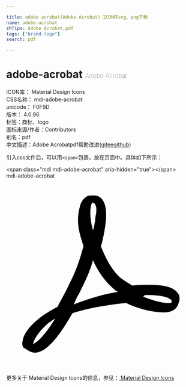 ```yaml
---

title: adobe acrobat(Adob​​e Acrobat) ICON转svg、png下载
name: adobe-acrobat
zhTips: Adob​​e Acrobat,pdf
tags: ["brand-logo"]
search: pdf

---
```


# adobe-acrobat  <small style="font-size: 60%;font-weight: 100">Adob​​e Acrobat</small>


<div class="detail-page">
<p>
<span>
ICON库：
<span class="badge-secondary badge">Material Design Icons</span> 
</span>
<br/>
<span>
CSS名称：
<span class="badge-secondary badge">mdi-adobe-acrobat</span> 
</span>
<br/>
<span>
unicode：
<span class="badge-secondary badge">F0F9D</span> 
<copy-btn content='F0F9D' btn-title=""></copy-btn>
<copy-btn :content='String.fromCodePoint(parseInt("F0F9D", 16))' btn-title="复制U"></copy-btn>
</span>
<br/>
<span>
版本：
<span class="badge-secondary badge">4.0.96</span> 
</span><br/><span>标签：<span class="badge-light badge"><router-link to="/tags/brand-logo.html">商标、logo</router-link></span></span>
<br/>
<span>图标来源/作者：<span class="badge-light badge">Contributors</span></span> 
<br/>
<span>别名：<span class="badge-light badge">pdf</span></span><br/><span class="zh-detail">中文描述：<span class="badge-primary badge">Adob​​e Acrobat</span><span class="badge-primary badge">pdf</span><span class="help-link"><span>帮助改进</span>(<a href="https://gitee.com/liuwave/icon-helper/edit/master/json/material/adobe-acrobat.json" target="_blank" rel="noopener noreferrer">gitee</a><a href="https://github.com/liuwave/icon-helper/edit/master/json/material/adobe-acrobat.json" target="_blank" rel="noopener noreferrer">github</a></span>)</span><br/>
</p>
</div>
<div class="alert alert-dark">
  <i class="mdi mdi-adobe-acrobat mdi-48px"></i>
  <i class="mdi mdi-adobe-acrobat mdi-36px"></i>
  <i class="mdi mdi-adobe-acrobat mdi-24px"></i>
  <i class="mdi mdi-adobe-acrobat mdi-18px"></i>
</div>
<div>
  <p>引入css文件后，可以用<code>&lt;span&gt;</code>包裹，放在页面中。具体如下所示：    
  </p>
  <div class="alert alert-primary" style="font-size: 14px">
    &lt;span class="mdi mdi-adobe-acrobat" aria-hidden="true"&gt;&lt;/span&gt;
    <copy-btn content='<span class="mdi mdi-adobe-acrobat" aria-hidden="true"></span>'></copy-btn>
  </div>
  <div class="alert alert-secondary">
    <i class="mdi mdi-adobe-acrobat"
    style="font-size: 24px"
    aria-hidden="true"></i> mdi-adobe-acrobat
    <copy-btn content="mdi-adobe-acrobat" btn-title="复制图标名称"></copy-btn>
  </div>
</div>
<div id="svg" class="svg-wrap">
<svg xmlns="http://www.w3.org/2000/svg" viewBox="0 0 24 24"><path d="M21.8 14.5C21.3 13.7 20.1 13.4 18.1 13.4C17.4 13.4 16.7 13.4 16 13.5C15.5 13.2 15 12.9 14.6 12.6C13.6 11.8 12.7 10.3 12 8.5C12 8.5 12 8.4 12.1 8.3C12.6 6.2 13.1 3.6 12.1 2.5C11.8 2.2 11.5 2.1 11.1 2.1H10.7C10.1 2.1 9.6 2.7 9.4 3.3C8.8 5.4 9.2 6.6 9.8 8.5C9.4 10 8.9 11.6 8 13.3C7.5 14.4 6.9 15.4 6.5 16.2C5.9 16.5 5.4 16.8 5.1 17C3.2 18.2 2.2 19.6 2.1 20.4C2 20.7 2 21 2.1 21.2V21.3L2.9 21.8C3.1 21.9 3.4 22 3.6 22C4.9 22 6.4 20.5 8.4 17C8.5 17 8.6 16.9 8.7 16.9C10.4 16.4 12.4 16 15.2 15.7C16.8 16.5 18.8 16.9 20 16.9C20.7 16.9 21.2 16.7 21.5 16.4C21.8 16.1 21.9 15.7 22 15.3C22 15 22 14.7 21.8 14.5M3.4 20.9C3.5 20.3 4.2 19.2 5.4 18.2C5.6 18.1 5.8 17.9 6.2 17.7C5 19.6 4.1 20.6 3.4 20.9M10.8 3.2C10.9 3.1 10.9 3 11 3L11.2 3.1C11.5 3.5 11.5 4 11.3 4.9V5.2C11.2 5.6 11.2 6 11 6.5C10.6 5 10.6 3.9 10.8 3.2M8.8 15.8L8.6 15.9C8.7 15.4 9.1 14.8 9.4 14.2C10.1 12.8 10.7 11.5 11 10.3C11.7 11.8 12.5 12.9 13.5 13.8C13.7 14 13.9 14.2 14.2 14.3C12.8 14.5 10.9 15 8.8 15.8M20.9 15.7H20.5C19.8 15.7 18.6 15.4 17.4 14.9C17.5 14.7 17.7 14.7 17.8 14.7C20.1 14.7 20.7 15.1 20.9 15.3C21 15.4 21 15.4 21 15.5C21 15.6 21 15.6 20.9 15.7Z" /></svg>
</div>
<detail full-name='mdi-adobe-acrobat'></detail>
    
<div><p>更多关于 Material Design Icons的信息，参见：<a target="_blank" href="https://iconhelper.cn/material.html"> Material Design Icons</a>
</p></div>
